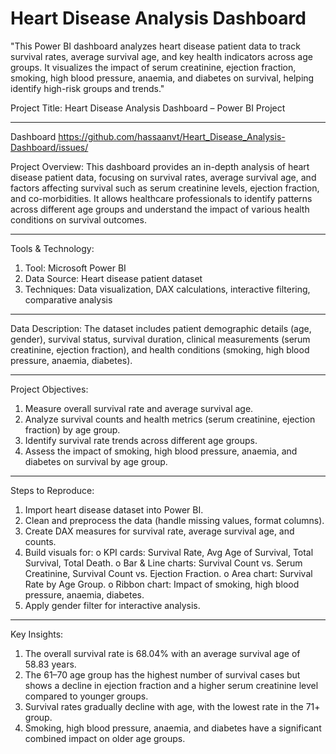 # Heart Disease Analysis Dashboard
"This Power BI dashboard analyzes heart disease patient data to track survival rates, average survival age, and key health indicators across age groups. It visualizes the impact of serum creatinine, ejection fraction, smoking, high blood pressure, anaemia, and diabetes on survival, helping identify high-risk groups and trends."

Project Title:
Heart Disease Analysis Dashboard – Power BI Project
________________________________________
Dashboard https://github.com/hassaanvt/Heart_Disease_Analysis-Dashboard/issues/

Project Overview:
This dashboard provides an in-depth analysis of heart disease patient data, focusing on survival rates, average survival age, and factors affecting survival such as serum creatinine levels, ejection fraction, and co-morbidities. It allows healthcare professionals to identify patterns across different age groups and understand the impact of various health conditions on survival outcomes.
________________________________________
Tools & Technology:
1. Tool: Microsoft Power BI
2. Data Source: Heart disease patient dataset
3. Techniques: Data visualization, DAX calculations, interactive filtering, comparative analysis
________________________________________
Data Description:
The dataset includes patient demographic details (age, gender), survival status, survival duration, clinical measurements (serum creatinine, ejection fraction), and health conditions (smoking, high blood pressure, anaemia, diabetes).
________________________________________
Project Objectives:
1.	Measure overall survival rate and average survival age.
2.	Analyze survival counts and health metrics (serum creatinine, ejection fraction) by age group.
3.	Identify survival rate trends across different age groups.
4.	Assess the impact of smoking, high blood pressure, anaemia, and diabetes on survival by age group.
________________________________________
Steps to Reproduce:
1.	Import heart disease dataset into Power BI.
2.	Clean and preprocess the data (handle missing values, format columns).
3.	Create DAX measures for survival rate, average survival age, and counts.
4.	Build visuals for:
o	KPI cards: Survival Rate, Avg Age of Survival, Total Survival, Total Death.
o	Bar & Line charts: Survival Count vs. Serum Creatinine, Survival Count vs. Ejection Fraction.
o	Area chart: Survival Rate by Age Group.
o	Ribbon chart: Impact of smoking, high blood pressure, anaemia, diabetes.
5.	Apply gender filter for interactive analysis.
________________________________________
Key Insights:
1. The overall survival rate is 68.04% with an average survival age of 58.83 years.
2. The 61–70 age group has the highest number of survival cases but shows a decline in ejection fraction and a higher serum creatinine level compared to younger groups.
3. Survival rates gradually decline with age, with the lowest rate in the 71+ group.
4. Smoking, high blood pressure, anaemia, and diabetes have a significant combined impact on older age groups.


